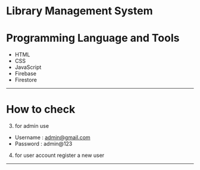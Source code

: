 # Library Management System



# Programming Language and Tools

  - HTML
  - CSS
  - JavaScript
  - Firebase
  - Firestore
---
# How to check

3. for admin use 
- Username : admin@gmail.com
- Password : admin@123

4. for user account register a new user
---

